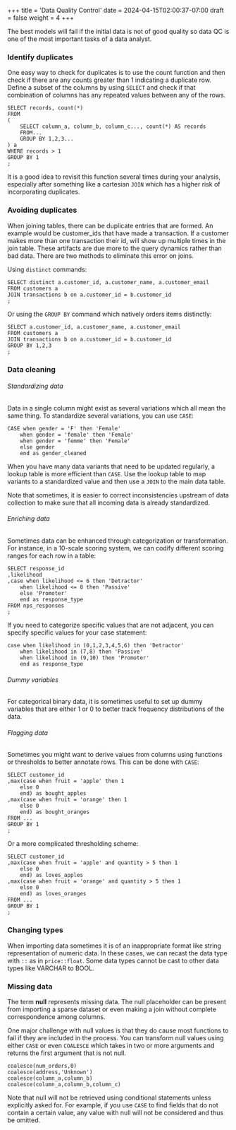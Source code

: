 +++
title = 'Data Quality Control'
date = 2024-04-15T02:00:37-07:00
draft = false
weight = 4
+++

The best models will fail if the initial data is not of good quality so data QC is one of the most important tasks of a data analyst.

### Identify duplicates

One easy way to check for duplicates is to use the count function and then check if there are any counts greater than 1 indicating a duplicate row. Define a subset of the columns by using `SELECT` and check if that combination of columns has any repeated values between any of the rows.

    SELECT records, count(*)
    FROM
    (
        SELECT column_a, column_b, column_c..., count(*) AS records
        FROM...
        GROUP BY 1,2,3...
    ) a
    WHERE records > 1
    GROUP BY 1
    ;

It is a good idea to revisit this function several times during your analysis, especially after something like a cartesian `JOIN` which has a higher risk of incorporating duplicates.

### Avoiding duplicates

When joining tables, there can be duplicate entries that are formed. An example would be customer_ids that have made a transaction. If a customer makes more than one transaction their id, will show up multiple times in the join table. These artifacts are due more to the query dynamics rather than bad data. There are two methods to eliminate this error on joins.

Using `distinct` commands:

    SELECT distinct a.customer_id, a.customer_name, a.customer_email
    FROM customers a
    JOIN transactions b on a.customer_id = b.customer_id
    ;

Or using the `GROUP BY` command which natively orders items distinctly:

    SELECT a.customer_id, a.customer_name, a.customer_email
    FROM customers a
    JOIN transactions b on a.customer_id = b.customer_id
    GROUP BY 1,2,3
    ;

### Data cleaning

###### Standardizing data

Data in a single column might exist as several variations which all mean the same thing. To standardize several variations, you can use `CASE`:

    CASE when gender = 'F' then 'Female'
        when gender = 'female' then 'Female'
        when gender = 'femme' then 'Female'
        else gender
        end as gender_cleaned

When you have many data variants that need to be updated regularly, a lookup table is more efficient than `CASE`. Use the lookup table to map variants to a standardized value and then use a `JOIN` to the main data table.

Note that sometimes, it is easier to correct inconsistencies upstream of data collection to make sure that all incoming data is already standardized.

###### Enriching data

Sometimes data can be enhanced through categorization or transformation. For instance, in a 10-scale scoring system, we can codify different scoring ranges for each row in a table:

    SELECT response_id
    ,likelihood
    ,case when likelihood <= 6 then 'Detractor'
        when likelihood <= 8 then 'Passive'
        else 'Promoter'
        end as response_type
    FROM nps_responses
    ;

If you need to categorize specific values that are not adjacent, you can specify specific values for your case statement:

    case when likelihood in (0,1,2,3,4,5,6) then 'Detractor'
        when likelihood in (7,8) then 'Passive'
        when likelihood in (9,10) then 'Promoter'
        end as response_type

###### Dummy variables

For categorical binary data, it is sometimes useful to set up dummy variables that are either 1 or 0 to better track frequency distributions of the data.

###### Flagging data

Sometimes you might want to derive values from columns using functions or thresholds to better annotate rows. This can be done with `CASE`:

    SELECT customer_id
    ,max(case when fruit = 'apple' then 1
        else 0
        end) as bought_apples
    ,max(case when fruit = 'orange' then 1
        else 0
        end) as bought_oranges
    FROM ...
    GROUP BY 1
    ;

Or a more complicated thresholding scheme:

    SELECT customer_id
    ,max(case when fruit = 'apple' and quantity > 5 then 1
        else 0
        end) as loves_apples
    ,max(case when fruit = 'orange' and quantity > 5 then 1
        else 0
        end) as loves_oranges
    FROM ...
    GROUP BY 1
    ;

### Changing types

When importing data sometimes it is of an inappropriate format like string representation of numeric data. In these cases, we can recast the data type with `::` as in `price::float`. Some data types cannot be cast to other data types like VARCHAR to BOOL.

### Missing data

The term **null** represents missing data. The null placeholder can be present from importing a sparse dataset or even making a join without complete correspondence among columns.

One major challenge with null values is that they do cause most functions to fail if they are included in the process. You can transform null values using either `CASE` or even `COALESCE` which takes in two or more arguments and returns the first argument that is not null.

    coalesce(num_orders,0)
    coalesce(address,'Unknown')
    coalesce(column_a,column_b)
    coalesce(column_a,column_b,column_c)

Note that null will not be retrieved using conditional statements unless explicitly asked for. For example, if you use `CASE` to find fields that do not contain a certain value, any value with null will not be considered and thus be omitted.


